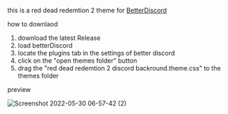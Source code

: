 this is a red dead redemtion 2 theme for [BetterDiscord](https://betterdiscord.app/)


how to downlaod 
1. download the latest Release
2. load betterDiscord 
3. locate the plugins tab in the settings of better discord 
4. click on the "open themes folder" button
5. drag the "red dead redemtion 2 discord backround.theme.css" to the themes folder

preview

![Screenshot 2022-05-30 06-57-42 (2)](https://user-images.githubusercontent.com/106201593/170920384-84e989bb-e3a6-4dfc-bd51-68eecbfd1a4c.png)
